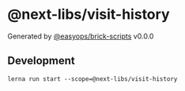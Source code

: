 # @next-libs/visit-history

Generated by [@easyops/brick-scripts] v0.0.0

## Development

`lerna run start --scope=@next-libs/visit-history`

[@easyops/brick-scripts]: https://github.com/easyops-cn/next-core/tree/master/packages/brick-scripts
